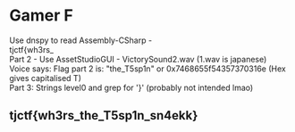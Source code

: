 # Gamer F

Use dnspy to read Assembly-CSharp -  
tjctf{wh3rs\_  
Part 2 - Use AssetStudioGUI - VictorySound2.wav \(1.wav is japanese\)  
Voice says: Flag part 2 is: "the\_T5sp1n" or 0x7468655f54357370316e \(Hex gives capitalised T\)  
Part 3: Strings level0 and grep for '}' \(probably not intended lmao\)

## tjctf{wh3rs\_the\_T5sp1n\_sn4ekk}

